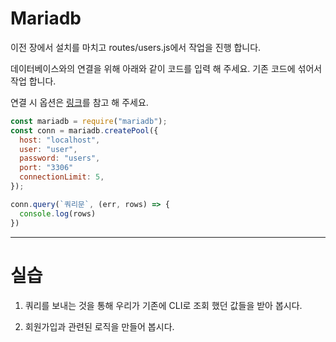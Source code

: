# Mariadb

이전 장에서 설치를 마치고 routes/users.js에서 작업을 진행 합니다.

데이터베이스와의 연결을 위해 아래와 같이 코드를 입력 해 주세요. 기존 코드에 섞어서 작업 합니다.

연결 시 옵션은 [링크](https://github.com/mariadb-corporation/mariadb-connector-nodejs/blob/master/documentation/callback-api.md#connection-options)를 참고 해 주세요.

```javascript
const mariadb = require("mariadb");
const conn = mariadb.createPool({
  host: "localhost",
  user: "user",
  password: "users",
  port: "3306"
  connectionLimit: 5,
});

conn.query(`쿼리문`, (err, rows) => {
  console.log(rows)
})
```

---

# 실습

1. 쿼리를 보내는 것을 통해 우리가 기존에 CLI로 조회 했던 값들을 받아 봅시다.

2. 회원가입과 관련된 로직을 만들어 봅시다.
